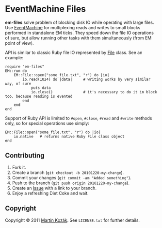 EventMachine Files
==================

**em-files** solve problem of blocking disk IO while operating with 
large files. Use [EventMachine][4] for multiplexing reads and writes
to small blocks performed in standalone EM ticks. They speed down the
file IO operations of sure, but allow running other tasks with them 
simultaneously (from EM point of view).

API is similar to classic Ruby file IO represented by [File][1] class.
See an example:

    require "em-files"
    EM::run do
        EM::File::open("some_file.txt", "r") do |io|
            io.read(1024) do |data|     # writing works by very similar way, of sure
                puts data
                io.close()              # it's necessary to do it in block too, because reading is evented
            end
        end
    end
    
Support of Ruby API is limited to `#open`, `#close`, `#read` and `#write`
methods only, so for special operations use simply:

    EM::File::open("some_file.txt", "r") do |io|
        io.native   # returns native Ruby File class object
    end

    
Contributing
------------

1. Fork it.
2. Create a branch (`git checkout -b 20101220-my-change`).
3. Commit your changes (`git commit -am "Added something"`).
4. Push to the branch (`git push origin 20101220-my-change`).
5. Create an [Issue][2] with a link to your branch.
6. Enjoy a refreshing Diet Coke and wait.

Copyright
---------

Copyright &copy; 2011 [Martin Kozák][3]. See `LICENSE.txt` for
further details.

[1]: http://www.ruby-doc.org/core/classes/File.html
[2]: http://github.com/martinkozak/em-sequence/issues
[3]: http://www.martinkozak.net/
[4]: http://rubyeventmachine.com/
